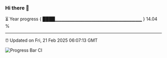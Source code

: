 ### Hi there 👋

⏳ Year progress { ████▁▁▁▁▁▁▁▁▁▁▁▁▁▁▁▁▁▁▁▁▁▁▁▁▁▁ } 14.04 %

---

⏰ Updated on Fri, 21 Feb 2025 06:07:13 GMT

![Progress Bar CI](https://github.com/liununu/liununu/workflows/Progress%20Bar%20CI/badge.svg)
